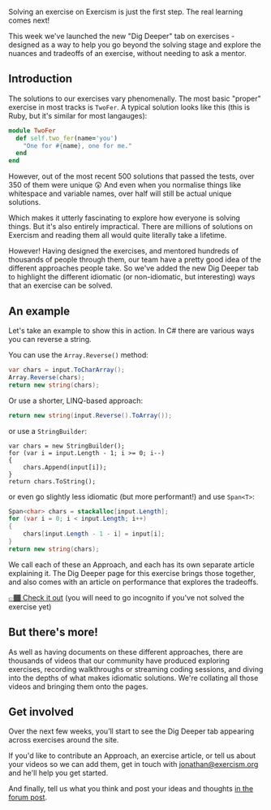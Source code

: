 Solving an exercise on Exercism is just the first step.
The real learning comes next!

This week we've launched the new "Dig Deeper" tab on exercises - designed as a way to help you go beyond the solving stage and explore the nuances and tradeoffs of an exercise, without needing to ask a mentor.

## Introduction

The solutions to our exercises vary phenomenally.
The most basic "proper" exercise in most tracks is `TwoFer`.
A typical solution looks like this (this is Ruby, but it's similar for most langauges):

```ruby
module TwoFer
  def self.two_fer(name='you')
    "One for #{name}, one for me."
  end
end
```

However, out of the most recent 500 solutions that passed the tests, over 350 of them were unique 😲
And even when you normalise things like whitespace and variable names, over half will still be actual unique solutions.

Which makes it utterly fascinating to explore how everyone is solving things.
But it's also entirely impractical. There are millions of solutions on Exercism and reading them all would quite literally take a lifetime.

However! Having designed the exercises, and mentored hundreds of thousands of people through them, our team have a pretty good idea of the different approaches people take.
So we've added the new Dig Deeper tab to highlight the different idiomatic (or non-idiomatic, but interesting) ways that an exercise can be solved.

## An example

Let's take an example to show this in action.
In C# there are various ways you can reverse a string.

You can use the `Array.Reverse()` method:
```csharp
var chars = input.ToCharArray();
Array.Reverse(chars);
return new string(chars);
```

Or use a shorter, LINQ-based approach:
```csharp
return new string(input.Reverse().ToArray());
```

or use a `StringBuilder`:
```
var chars = new StringBuilder();
for (var i = input.Length - 1; i >= 0; i--)
{
    chars.Append(input[i]);
}
return chars.ToString();
```

or even go slightly less idiomatic (but more performant!) and use `Span<T>`:

```csharp
Span<char> chars = stackalloc[input.Length];
for (var i = 0; i < input.Length; i++)
{
    chars[input.Length - 1 - i] = input[i];
}
return new string(chars);
```

We call each of these an Approach, and each has its own separate article explaining it.
The Dig Deeper page for this exercise brings those together, and also comes with an article on performance that explores the tradeoffs.

[👉🏾 Check it out](https://exercism.org/tracks/csharp/exercises/reverse-string/dig_deeper) (you will need to go incognito if you've not solved the exercise yet)

## But there's more!

As well as having documents on these different approaches, there are thousands of videos that our community have produced exploring exercises, recording walkthroughs or streaming coding sessions, and diving into the depths of what makes idiomatic solutions.
We're collating all those videos and bringing them onto the pages.

## Get involved

Over the next few weeks, you’ll start to see the Dig Deeper tab appearing across exercises around the site.

If you'd like to contribute an Approach, an exercise article, or tell us about your videos so we can add them, get in touch with [jonathan@exercism.org](mailto:jonathan@exercism.org) and he'll help you get started.

And finally, tell us what you think and post your ideas and thoughts [in the forum post](https://forum.exercism.org/t/its-time-to-dig-deeper/459).
